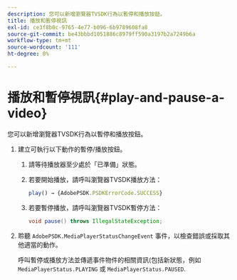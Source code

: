 ```yaml
---
description: 您可以新增瀏覽器TVSDK行為以暫停和播放按鈕。
title: 播放和暫停視訊
exl-id: ce3f8b0c-9765-4e77-b096-6b9789608fa8
source-git-commit: be43bbbd1051886c8979ff590a3197b2a7249b6a
workflow-type: tm+mt
source-wordcount: '111'
ht-degree: 0%

---
```


# 播放和暫停視訊{#play-and-pause-a-video}

您可以新增瀏覽器TVSDK行為以暫停和播放按鈕。

1. 建立可執行以下動作的暫停/播放按鈕。
   1. 請等待播放器至少處於「已準備」狀態。
   1. 若要開始播放，請呼叫瀏覽器TVSDK播放方法：

      ```js
      play() → {AdobePSDK.PSDKErrorCode.SUCCESS}
      ```

   1. 若要暫停播放，請呼叫瀏覽器TVSDK暫停方法：

      ```java
      void pause() throws IllegalStateException;
      ```

1. 聆聽 `AdobePSDK.MediaPlayerStatusChangeEvent` 事件，以檢查錯誤或採取其他適當的動作。

   呼叫暫停或播放方法並傳遞事件物件的相關資訊(包括新狀態，例如 `MediaPlayerStatus.PLAYING` 或 `MediaPlayerStatus.PAUSED`.
